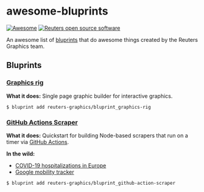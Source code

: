 # awesome-bluprints
[![Awesome](https://cdn.rawgit.com/sindresorhus/awesome/d7305f38d29fed78fa85652e3a63e154dd8e8829/media/badge.svg)](https://github.com/sindresorhus/awesome) [![Reuters open source software](https://badgen.net/badge/Reuters/open%20source/?color=ff8000)](https://github.com/reuters-graphics/)

An awesome list of [bluprints](https://github.com/reuters-graphics/bluprint) that do awesome things created by the Reuters Graphics team.

## Bluprints

### [Graphics rig](https://github.com/reuters-graphics/bluprint_graphics-rig)

**What it does:** Single page graphic builder for interactive graphics.

```
$ bluprint add reuters-graphics/bluprint_graphics-rig
``` 

### [GitHub Actions Scraper](https://github.com/reuters-graphics/bluprint_github-action-scraper)

**What it does:** Quickstart for building Node-based scrapers that run on a timer via [GitHub Actions](https://github.com/features/actions).

**In the wild:**
 - [COVID-19 hospitalizations in Europe](https://github.com/reuters-graphics/action_covid-europe-hospitalisations)
 - [Google mobility tracker](https://github.com/reuters-graphics/action_google-mobility-tracker)

```
$ bluprint add reuters-graphics/bluprint_github-action-scraper
```

